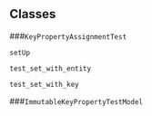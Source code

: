# 










## Classes
    
    
###`KeyPropertyAssignmentTest`



        
        
            

`setUp`



            

`test_set_with_entity`



            

`test_set_with_key`



            

        

    
    
###`ImmutableKeyPropertyTestModel`



        
        
            

        

    
